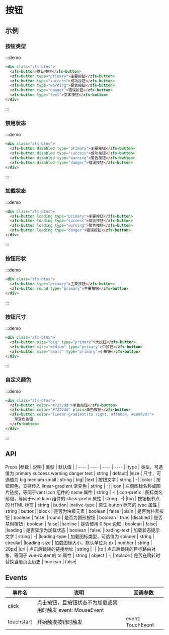<!--
 * @Author: 李韬
 * @Date: 2022-08-25 15:39:48
 * @LastEditors: 李韬
 * @LastEditTime: 2022-11-18 10:30:22
-->
# 按钮

## 示例
### 按钮类型
:::demo
```html
<div class="zfs-btns">
  <zfs-button>默认按钮</zfs-button>
  <zfs-button type="primary">主要按钮</zfs-button>
  <zfs-button type="success">成功按钮</zfs-button>
  <zfs-button type="warning">警告按钮</zfs-button>
  <zfs-button type="danger">错误按钮</zfs-button>
  <zfs-button type="text">文本按钮</zfs-button>
</div>
```
:::
### 禁用状态
:::demo
```html
<div class="zfs-btns">
  <zfs-button disabled type="primary">主要按钮</zfs-button>
  <zfs-button disabled type="success">成功按钮</zfs-button>
  <zfs-button disabled type="warning">警告按钮</zfs-button>
  <zfs-button disabled type="danger">错误按钮</zfs-button>
</div>
```
:::

### 加载状态
:::demo
```html
<div class="zfs-btns">
  <zfs-button loading type="primary">主要按钮</zfs-button>
  <zfs-button loading type="success">成功按钮</zfs-button>
  <zfs-button loading type="warning">警告按钮</zfs-button>
  <zfs-button loading type="danger">错误按钮</zfs-button>
</div>
```
:::

### 按钮形状
:::demo
```html
<div class="zfs-btns">
  <zfs-button type="primary">主要按钮</zfs-button>
  <zfs-button round type="primary">主要按钮</zfs-button>
</div>
```
:::

### 按钮尺寸
:::demo
```html
<div class="zfs-btns">
  <zfs-button size="big" type="primary">大按钮</zfs-button>
  <zfs-button size="medium" type="primary">中按钮</zfs-button>
  <zfs-button size="small" type="primary">小按钮</zfs-button>
</div>
```
:::

### 自定义颜色
:::demo
```html
<div class="zfs-btns">
  <zfs-button color="#7232dd">单色按钮</zfs-button>
  <zfs-button color="#7232dd" plain>单色按钮</zfs-button>
  <zfs-button color="linear-gradient(to right, #ff6034, #ee0a24)">
    渐变色按钮
  </zfs-button>
</div>
```
:::

## API
Props
|参数 | 说明 | 类型 | 默认值 |
| ---- | ---- | ---- | ---- |
|type | 类型，可选值为 primary success warning danger text | string | default|
|size | 尺寸，可选值为 big medium small | string | big|
|text | 按钮文字 | string | -|
|color | 按钮颜色，支持传入 linear-gradient 渐变色 | string | -|
|icon | 左侧图标名称或图片链接，等同于vant Icon 组件的 name 属性 | string | -|
|icon-prefix | 图标类名前缀，等同于vant Icon 组件的 class-prefix 属性 | string | -|
|tag | 按钮根节点的 HTML 标签 | string | button|
|native-type | 原生 button 标签的 type 属性 | string | button|
|block | 是否为块级元素 | boolean | false|
|plain | 是否为朴素按钮 | boolean | false|
|round | 是否为圆形按钮 | boolean | true|
|disabled | 是否禁用按钮 | boolean | false|
|hairline | 是否使用 0.5px 边框 | boolean | false|
|loading | 是否显示为加载状态 | boolean | false|
|loading-text | 加载状态提示文字 | string | -|
|loading-type | 加载图标类型，可选值为 spinner | string | circular|
|loading-size | 加载图标大小，默认单位为 px | number | string | 20px|
|url | 点击后跳转的链接地址 | string | -|
|to | 点击后跳转的目标路由对象，等同于 vue-router 的 to 属性 | string | object | -|
|replace | 是否在跳转时替换当前页面历史 | boolean | false|


## Events
|事件名	|说明|	回调参数|
| ---- | ---- | ---- |
|click|	点击按钮，且按钮状态不为加载或禁用时触发	event: MouseEvent|
|touchstart|	开始触摸按钮时触发	|event: TouchEvent|